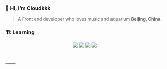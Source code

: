 ### 👋 Hi, I’m Cloudkkk </br>
> A Front end developer  who loves music and aquarium **Beijing, China**.
### 🏗️ Learning
<div align="center">
  
<code><img src="https://img.shields.io/badge/typescript-%23007ACC.svg?style=for-the-badge&logo=typescript&logoColor=white"/></code>
<code><img src="https://img.shields.io/badge/react-%2320232a.svg?style=for-the-badge&logo=react&logoColor=%2361DAFB"/></code>
<code><img src="https://img.shields.io/badge/node.js-6DA55F?style=for-the-badge&logo=node.js&logoColor=white"/></code>
<code><img src="https://img.shields.io/badge/electron-%2320232a.svg?style=for-the-badge&logo=electron&logoColor=#151C25"/></code>
</div>
</br>

| <img align="center" src="https://github-readme-stats.vercel.app/api?username=Cloudkkk&show_icons=true&theme=buefy&hide_border=true" alt="" /> | <img align="center" src="https://github-readme-stats.vercel.app/api/top-langs/?username=Cloudkkk&layout=compact&theme=buefy&hide_border=true" alt="" /> |
| ----------------------------------------------------------------------------------------------------------------------------------------------- | --------------------------------------------------------------------------------------------------------------------------------------------------------- |
